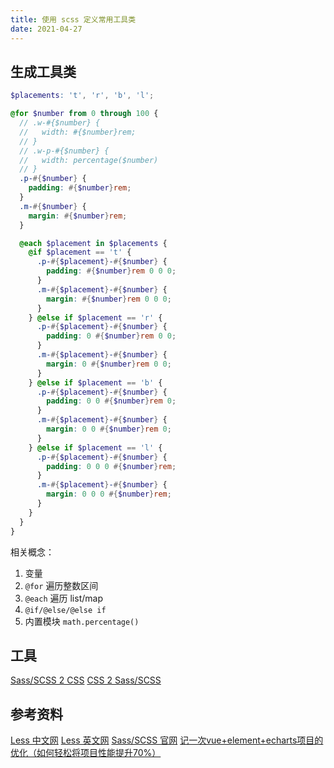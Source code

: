 ```yaml
---
title: 使用 scss 定义常用工具类
date: 2021-04-27
---
```


## 生成工具类

```scss
$placements: 't', 'r', 'b', 'l';

@for $number from 0 through 100 {
  // .w-#{$number} {
  //   width: #{$number}rem;
  // }
  // .w-p-#{$number} {
  //   width: percentage($number)
  // }
  .p-#{$number} {
    padding: #{$number}rem;
  }
  .m-#{$number} {
    margin: #{$number}rem;
  }

  @each $placement in $placements {
    @if $placement == 't' {
      .p-#{$placement}-#{$number} {
        padding: #{$number}rem 0 0 0;
      }
      .m-#{$placement}-#{$number} {
        margin: #{$number}rem 0 0 0;
      }
    } @else if $placement == 'r' {
      .p-#{$placement}-#{$number} {
        padding: 0 #{$number}rem 0 0;
      }
      .m-#{$placement}-#{$number} {
        margin: 0 #{$number}rem 0 0;
      }
    } @else if $placement == 'b' {
      .p-#{$placement}-#{$number} {
        padding: 0 0 #{$number}rem 0;
      }
      .m-#{$placement}-#{$number} {
        margin: 0 0 #{$number}rem 0;
      }
    } @else if $placement == 'l' {
      .p-#{$placement}-#{$number} {
        padding: 0 0 0 #{$number}rem;
      }
      .m-#{$placement}-#{$number} {
        margin: 0 0 0 #{$number}rem;
      }
    }
  }
}
```

相关概念：
1. 变量
2. `@for` 遍历整数区间
3. `@each` 遍历 list/map
4. `@if/@else/@else if`
5. 内置模块 `math.percentage()`

## 工具

[Sass/SCSS 2 CSS](https://www.sassmeister.com/)
[CSS 2 Sass/SCSS](http://css2sass.herokuapp.com/)

## 参考资料

[Less 中文网](http://lesscss.cn/)
[Less 英文网](https://lesscss.org/)
[Sass/SCSS 官网](https://sass-lang.com/)
[记一次vue+element+echarts项目的优化（如何轻松将项目性能提升70%）](https://juejin.cn/post/6844903607985258510)
